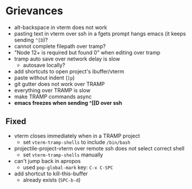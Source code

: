 # Grievances

- alt-backspace in vterm does not work
- pasting text in vterm over ssh in a fgets prompt hangs emacs (it keeps sending `^[D`)?
- cannot complete filepath over tramp?
- "Node 12+ is required but found 0" when editing over tramp
- tramp auto save over network delay is slow
    - autosave locally?
- add shortcuts to open project's ibuffer/vterm
- paste without indent (`]p`)
- git gutter does not work over TRAMP
- everything over TRAMP is slow
- make TRAMP commands async
- **emacs freezes when sending ^[[D over ssh**

## Fixed
- vterm closes immediately when in a TRAMP project
    - set `vterm-tramp-shells` to include `/bin/bash`
- projectile-project-vterm over remote ssh does not select correct shell
    - set `vterm-tramp-shells` manually
- can't jump back in apropos
    - used `pop-global-mark` key: `C-x C-SPC`
- add shortcut to kill-this-buffer
    - already exists (`SPC-b-d`)

